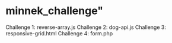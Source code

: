 # minnek_challenge"
Challenge 1: reverse-array.js
Challenge 2: dog-api.js
Challenge 3: responsive-grid.html
Challenge 4: form.php